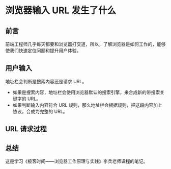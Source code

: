 # 浏览器输入 URL 发生了什么

## 前言

前端工程师几乎每天都要和浏览器打交道，所以，了解浏览器是如何工作的，能够使我们快速定位问题和提升用户体验。

## 用户输入

地址栏会判断是搜索内容还是请求 URL。
- 如果是搜索内容，地址栏会使用浏览器默认的搜索引擎，来合成新的带搜索关键字的 URL。
- 如果判断输入内容符合 URL 规则，那么地址栏会根据规则，把这段内容加上协议，合成为完整的 URL。

## URL 请求过程


## 总结

这是学习《极客时间——浏览器工作原理与实践》李兵老师课程的笔记。